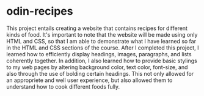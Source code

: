 # odin-recipes

This project entails creating a website that contains recipes for different kinds of food. It's important to note that the website will be made using only HTML and CSS, so that I am able to demonstrate what I have learned so far in the HTML and CSS sections of the course. After I completed this project, I learned how to efficiently display headings, images, paragraphs, and lists coherently together. In addition, I also learned how to provide basic stylings to my web pages by altering background color, text color, font-size, and also through the use of bolding certain headings. This not only allowed for an appropriete and well user experience, but also allowed them to understand how to cook different foods fully.

